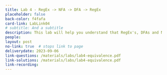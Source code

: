 ```yaml
---
title: Lab 4 - RegEx -> NFA -> DFA -> RegEx
placeholder: false
back-color: f4fafa
card-link: LabLink04
# subtitle: And a subtitle
description: This lab will help you understand that RegEx's, DFAs and NFAs all represent the same languages.
people:
layout: post
no-link: true  # stops link to page 
deliverydate: 2023-09-06
link-questions: /materials/labs/lab4-equivalence.pdf
link-solutions: /materials/labs/lab4-equivalence.pdf
link-recording:
---
```










